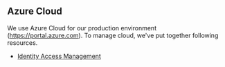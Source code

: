 ## Azure Cloud
We use Azure Cloud for our production environment (https://portal.azure.com). To manage cloud, we've put together following resources.

 
- [Identity Access Management](./access-control/README.md)